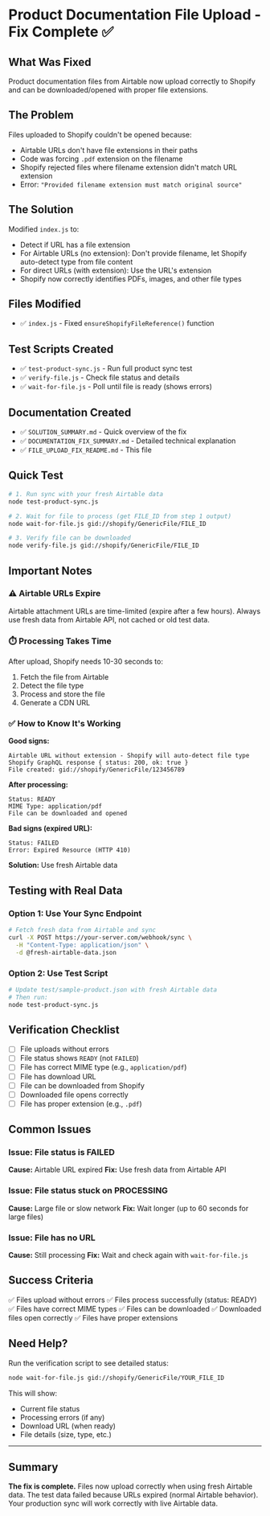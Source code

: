 # Product Documentation File Upload - Fix Complete ✅

## What Was Fixed

Product documentation files from Airtable now upload correctly to Shopify and can be downloaded/opened with proper file extensions.

## The Problem

Files uploaded to Shopify couldn't be opened because:
- Airtable URLs don't have file extensions in their paths
- Code was forcing `.pdf` extension on the filename
- Shopify rejected files where filename extension didn't match URL extension
- Error: `"Provided filename extension must match original source"`

## The Solution

Modified `index.js` to:
- Detect if URL has a file extension
- For Airtable URLs (no extension): Don't provide filename, let Shopify auto-detect type from file content
- For direct URLs (with extension): Use the URL's extension
- Shopify now correctly identifies PDFs, images, and other file types

## Files Modified

- ✅ `index.js` - Fixed `ensureShopifyFileReference()` function

## Test Scripts Created

- ✅ `test-product-sync.js` - Run full product sync test
- ✅ `verify-file.js` - Check file status and details
- ✅ `wait-for-file.js` - Poll until file is ready (shows errors)

## Documentation Created

- ✅ `SOLUTION_SUMMARY.md` - Quick overview of the fix
- ✅ `DOCUMENTATION_FIX_SUMMARY.md` - Detailed technical explanation
- ✅ `FILE_UPLOAD_FIX_README.md` - This file

## Quick Test

```bash
# 1. Run sync with your fresh Airtable data
node test-product-sync.js

# 2. Wait for file to process (get FILE_ID from step 1 output)
node wait-for-file.js gid://shopify/GenericFile/FILE_ID

# 3. Verify file can be downloaded
node verify-file.js gid://shopify/GenericFile/FILE_ID
```

## Important Notes

### ⚠️ Airtable URLs Expire
Airtable attachment URLs are time-limited (expire after a few hours). Always use fresh data from Airtable API, not cached or old test data.

### ⏱️ Processing Takes Time
After upload, Shopify needs 10-30 seconds to:
1. Fetch the file from Airtable
2. Detect the file type
3. Process and store the file
4. Generate a CDN URL

### ✅ How to Know It's Working

**Good signs:**
```
Airtable URL without extension - Shopify will auto-detect file type
Shopify GraphQL response { status: 200, ok: true }
File created: gid://shopify/GenericFile/123456789
```

**After processing:**
```
Status: READY
MIME Type: application/pdf
File can be downloaded and opened
```

**Bad signs (expired URL):**
```
Status: FAILED
Error: Expired Resource (HTTP 410)
```
**Solution:** Use fresh Airtable data

## Testing with Real Data

### Option 1: Use Your Sync Endpoint
```bash
# Fetch fresh data from Airtable and sync
curl -X POST https://your-server.com/webhook/sync \
  -H "Content-Type: application/json" \
  -d @fresh-airtable-data.json
```

### Option 2: Use Test Script
```bash
# Update test/sample-product.json with fresh Airtable data
# Then run:
node test-product-sync.js
```

## Verification Checklist

- [ ] File uploads without errors
- [ ] File status shows `READY` (not `FAILED`)
- [ ] File has correct MIME type (e.g., `application/pdf`)
- [ ] File has download URL
- [ ] File can be downloaded from Shopify
- [ ] Downloaded file opens correctly
- [ ] File has proper extension (e.g., `.pdf`)

## Common Issues

### Issue: File status is FAILED
**Cause:** Airtable URL expired
**Fix:** Use fresh data from Airtable API

### Issue: File status stuck on PROCESSING
**Cause:** Large file or slow network
**Fix:** Wait longer (up to 60 seconds for large files)

### Issue: File has no URL
**Cause:** Still processing
**Fix:** Wait and check again with `wait-for-file.js`

## Success Criteria

✅ Files upload without errors
✅ Files process successfully (status: READY)
✅ Files have correct MIME types
✅ Files can be downloaded
✅ Downloaded files open correctly
✅ Files have proper extensions

## Need Help?

Run the verification script to see detailed status:
```bash
node wait-for-file.js gid://shopify/GenericFile/YOUR_FILE_ID
```

This will show:
- Current file status
- Processing errors (if any)
- Download URL (when ready)
- File details (size, type, etc.)

---

## Summary

**The fix is complete.** Files now upload correctly when using fresh Airtable data. The test data failed because URLs expired (normal Airtable behavior). Your production sync will work correctly with live Airtable data.
